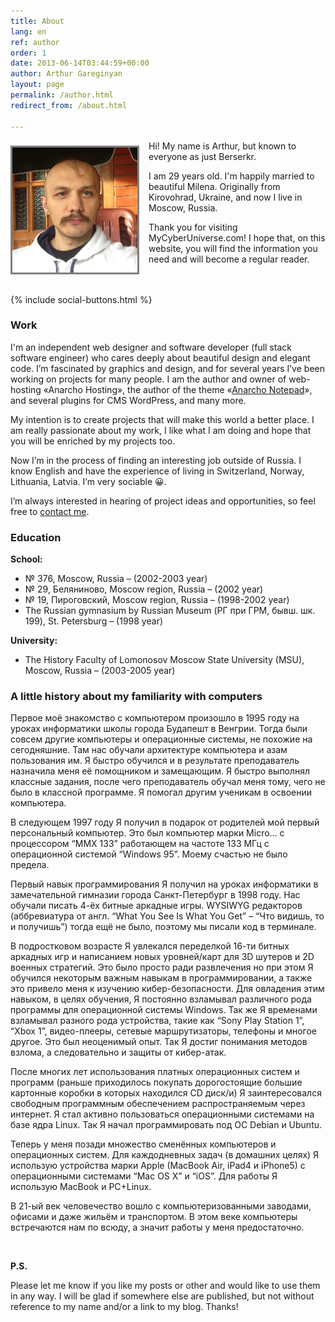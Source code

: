 ```yaml
---
title: About
lang: en
ref: author
order: 1
date: 2013-06-14T03:44:59+00:00
author: Arthur Gareginyan
layout: page
permalink: /author.html
redirect_from: /about.html

---
```

<img class="author" src="images/author.png" alt="Arthur Gareginyan" width="200" />
<style>
img.author {
	float: left;
	margin-top: 8px;
	margin-right: 15px;
	margin-bottom: 15px;
	border: 3px solid grey;
}
</style>

Hi! My name is Arthur, but known to everyone as just Berserkr.

I am 29 years old. I'm happily married to beautiful Milena. Originally from Kirovohrad, Ukraine, and now I live in Moscow, Russia.

Thank you for visiting MyCyberUniverse.com! I hope that, on this website, you will find the information you need and will become a regular reader.

<br/><br/>
{% include social-buttons.html %}

### Work

I'm an independent web designer and software developer (full stack software engineer) who cares deeply about beautiful design and elegant code. I’m fascinated by graphics and design, and for several years I’ve been working on projects for many people. I am the author and owner of web-hosting «Anarcho Hosting», the author of the theme «<a href="http://wordpress.org/themes/anarcho-notepad" target="_blank">Anarcho Notepad</a>», and several plugins for CMS WordPress, and many more.

My intention is to create projects that will make this world a better place. I am really passionate about my work, I like what I am doing and hope that you will be enriched by my projects too.
 
Now I’m in the process of finding an interesting job outside of Russia. I know English and have the experience of living in Switzerland, Norway, Lithuania, Latvia. I’m very sociable 😀.
 
I’m always interested in hearing of project ideas and opportunities, so feel free to [contact me](http://www.arthurgareginyan.com/contact.html).


### Education

**School:**

  * № 376, Moscow, Russia &#8211; (2002-2003 year)
  * № 29, Беляниново, Moscow region, Russia &#8211; (2002 year)
  * № 19, Пироговский, Moscow region, Russia &#8211; (1998-2002 year)
  * The Russian gymnasium by Russian Museum (РГ при ГРМ, бывш. шк. 199), St. Petersburg &#8211; (1998 year)

**University:**

  * The History Faculty of Lomonosov Moscow State University (MSU), Moscow, Russia &#8211; (2003-2005 year)


### A little history about my familiarity with computers

Первое моё знакомство с компьютером произошло в 1995 году на уроках информатики школы города Будапешт в Венгрии. Тогда были совсем другие компьютеры и операционные системы, не похожие на сегодняшние. Там нас обучали архитектуре компьютера и азам пользования им. Я быстро обучился и в результате преподаватель назначила меня её помощником и замещающим. Я быстро выполнял классные задания, после чего преподаватель обучал меня тому, чего не было в классной программе. Я помогал другим ученикам в освоении компьютера.

В следующем 1997 году Я получил в подарок от родителей мой первый персональный компьютер. Это был компьютер марки Micro… с процессором “MMX 133” работающем на частоте 133 МГц c операционной системой “Windows 95”. Моему счастью не было предела.

Первый навык программирования Я получил на уроках информатики в замечательной гимназии города Санкт-Петербург в 1998 году. Нас обучали писать 4-ёх битные аркадные игры. WYSIWYG редакторов (аббревиатура от англ. “What You See Is What You Get” &#8211; “Что видишь, то и получишь”) тогда ещё не было, поэтому мы писали код в терминале.

В подростковом возрасте Я увлекался переделкой 16-ти битных аркадных игр и написанием новых уровней/карт для 3D шутеров и 2D военных стратегий. Это было просто ради развлечения но при этом Я обучился некоторым важным навыкам в программировании, а также это привело меня к изучению кибер-безопасности. Для овладения этим навыком, в целях обучения, Я постоянно взламывал различного рода программы для операционной системы Windows. Так же Я временами взламывал разного рода устройства, такие как “Sony Play Station 1”, “Xbox 1”, видео-плееры, сетевые маршрутизаторы, телефоны и многое другое. Это был неоценимый опыт. Так Я достиг понимания методов взлома, а следовательно и защиты от кибер-атак.

После многих лет использования платных операционных систем и программ (раньше приходилось покупать дорогостоящие большие картонные коробки в которых находился CD диск/и) Я заинтересовался свободным программным обеспечением распространяемым через интернет. Я стал активно пользоваться операционными системами на базе ядра Linux. Так Я начал программировать под ОС Debian и Ubuntu.

Теперь у меня позади множество сменённых компьютеров и операционных систем. Для каждодневных задач (в домашних целях) Я использую устройства марки Apple (MacBook Air, iPad4 и iPhone5) с операционными системами “Mac OS X” и “iOS”. Для работы Я использую MacBook и PC+Linux.

В 21-ый век человечество вошло с компьютеризованными заводами, офисами и даже жильём и транспортом. В этом веке компьютеры встречаются нам по всюду, а значит работы у меня предостаточно.

&nbsp;

**P.S.**
  
Please let me know if you like my posts or other and would like to use them in any way. I will be glad if somewhere else are published, but not without reference to my name and/or a link to my blog. Thanks!
